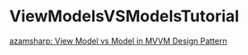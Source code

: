 # ViewModelsVSModelsTutorial

[azamsharp: View Model vs Model in MVVM Design Pattern](https://youtu.be/1V37XQLoiIY)
